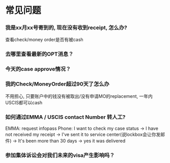 # 常见问题

### 我是xx月xx号寄到的, 现在没有收到receipt, 怎么办?
查看check/money order是否有被cash
### 去哪里查看最新的OPT消息？
### 今天的case approve情况？
### 我的Check/MoneyOrder超过90天了怎么办
不用担心, 只要账户中的钱没有被取出/没有申请MO的replacement, 一年内USCIS都可以cash
### 如何通过EMMA / USCIS contact Number 转人工?
EMMA: request infopass
Phone: I want to check my case status -> I have not received my receipt -> I've sent it to service center(说lockbox会让你发邮件) -> It's been more than 30 days -> yes it was delivered

### 参加集体诉讼会对我们未来的visa产生影响吗？

